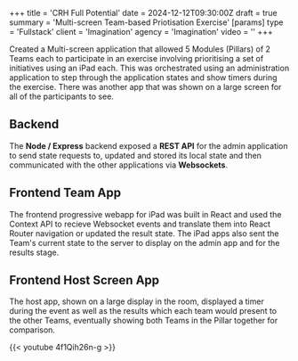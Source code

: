 +++
title = 'CRH Full Potential'
date = 2024-12-12T09:30:00Z
draft = true
summary = 'Multi-screen Team-based Priotisation Exercise'
[params]
  type = 'Fullstack'
  client = 'Imagination'
  agency = 'Imagination'
  video = ''
+++

Created a Multi-screen application that allowed 5 Modules (Pillars) of 2 Teams each to participate
in an exercise involving prioritising a set of initiatives using an iPad each. This was orchestrated
using an administration application to step through the application states and show timers during
the exercise. There was another app that was shown on a large screen for all of the participants to see.

## Backend

The **Node / Express** backend exposed a **REST API** for the admin application to send state requests to,
updated and stored its local state and then communicated with the other applications via **Websockets**.

## Frontend Team App

The frontend progressive webapp for iPad was built in React and used the Context API to recieve Websocket events and
translate them into React Router navigation or updated the result state. The iPad apps also sent the Team's
current state to the server to display on the admin app and for the results stage.

## Frontend Host Screen App

The host app, shown on a large display in the room, displayed a timer during the event as well as the results
which each team would present to the other Teams, eventually showing both Teams in the Pillar together
for comparison.

{{< youtube 4f1Qih26n-g >}}
